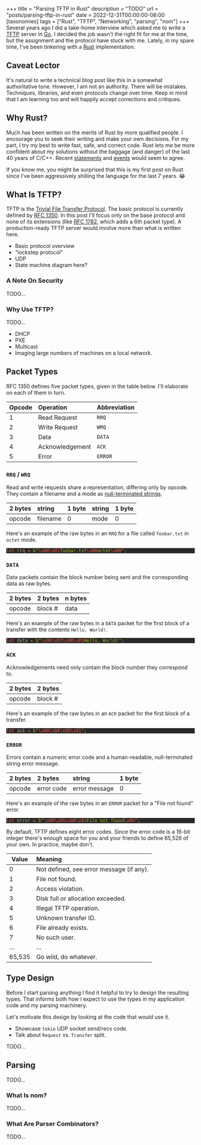 +++
title = "Parsing TFTP in Rust"
description = "TODO"
url = "posts/parsing-tftp-in-rust"
date = 2022-12-31T00:00:00-08:00
[taxonomies]
tags = ["Rust", "TFTP", "Networking", "parsing", "nom"]
+++
Several years ago I did a take-home interview which asked me to write a [TFTP]
server in [Go]. I decided the job wasn't the right fit for me at the time, but
the assignment and the protocol have stuck with me. Lately, in my spare time,
I've been tinkering with a [Rust] implementation.

<!-- more -->

## Caveat Lector

It's natural to write a technical blog post like this in a somewhat
authoritative tone. However, I am not an authority. There will be mistakes.
Techniques, libraries, and even protocols change over time. Keep in mind that I
am learning too and will happily accept corrections and critiques.

## Why Rust?

Much has been written on the merits of Rust by more qualified people. I
encourage you to seek their writing and make your own decisions. For my part, I
try my best to write fast, safe, and correct code. Rust lets me be more
confident about my solutions without the baggage (and danger) of the last 40
years of C/C++. Recent [statements][memory-safe-android] and
[events][rust-linux-kernel] would seem to agree.

If you know me, you might be surprised that this is my first post on Rust since
I've been aggressively shilling the language for the last 7 years. 😂

## What Is TFTP?

TFTP is the [Trivial File Transfer Protocol][TFTP]. The basic protocol is
currently defined by [RFC 1350]. In this post I'll focus only on the base
protocol and none of its extensions (like [RFC 1782], which adds a 6th packet
type). A production-ready TFTP server would involve more than what is written
here.

- Basic protocol overview
- "lockstep protocol"
- UDP
- State machine diagram here?

### A Note On Security

TODO...

### Why Use TFTP?

TODO...

- DHCP
- PXE
- Multicast
- Imaging large numbers of machines on a local network.

## Packet Types

RFC 1350 defines five packet types, given in the table below. I'll elaborate on
each of them in turn.

| Opcode | Operation       | Abbreviation |
|--------|:----------------|--------------|
| 1      | Read Request    | `RRQ`        |
| 2      | Write Request   | `WRQ`        |
| 3      | Data            | `DATA`       |
| 4      | Acknowledgement | `ACK`        |
| 5      | Error           | `ERROR`      |

### `RRQ` / `WRQ`

Read and write requests share a representation, differing only by opcode. They
contain a filename and a mode as [null-terminated strings].

| 2 bytes | string   | 1 byte | string | 1 byte |
|:--------|:---------|:-------|:-------|:-------|
| opcode  | filename | 0      | mode   | 0      |

Here's an example of the raw bytes in an `RRQ` for a file called `foobar.txt`
in `octet` mode.

<pre class="language-rust" data-lang="rust" style="background-color:#282828;color:#fdf4c1aa;"><code class="language-rust" data-lang="rust"><span style="color:#fa5c4b;">let</span><span> rrq </span><span style="color:#fe8019;">= </span><span style="color:#b8bb26;">b"<span style="color:#fa5c4b;">\x00\x01</span>foobar.txt<span style="color:#fa5c4b;">\x00</span>octet<span style="color:#fa5c4b;">\x00</span>"</span><span>;</span></code></pre>

### `DATA`

Data packets contain the block number being sent and the corresponding data as
raw bytes.

| 2 bytes | 2 bytes     | n bytes   |
|:--------|:------------|:----------|
| opcode  | block &num; | data      |

Here's an example of the raw bytes in a `DATA` packet for the first block of a
transfer with the contents `Hello, World!`.

<pre class="language-rust" data-lang="rust" style="background-color:#282828;color:#fdf4c1aa;"><code class="language-rust" data-lang="rust"><span style="color:#fa5c4b;">let</span><span> data </span><span style="color:#fe8019;">= </span><span style="color:#b8bb26;">b"<span style="color:#fa5c4b;">\x00\x03\x00\x01</span>Hello, World!"</span><span>;</span></code></pre>

### `ACK`

Acknowledgements need only contain the block number they correspond to.

| 2 bytes | 2 bytes     |
|:--------|:------------|
| opcode  | block &num; |

Here's an example of the raw bytes in an `ACK` packet for the first block of a
transfer.

<pre class="language-rust" data-lang="rust" style="background-color:#282828;color:#fdf4c1aa;"><code class="language-rust" data-lang="rust"><span style="color:#fa5c4b;">let</span><span> ack </span><span style="color:#fe8019;">= </span><span style="color:#b8bb26;">b"<span style="color:#fa5c4b;">\x00\x04\x00\x01</span>"</span><span>;</span></code></pre>

### `ERROR`

Errors contain a numeric error code and a human-readable, null-terminated
string error message.

| 2 bytes | 2 bytes    | string        | 1 byte |
|:--------|:-----------|:--------------|:-------|
| opcode  | error code | error message | 0      |

Here's an example of the raw bytes in an `ERROR` packet for a "File not found"
error.

<pre class="language-rust" data-lang="rust" style="background-color:#282828;color:#fdf4c1aa;"><code class="language-rust" data-lang="rust"><span style="color:#fa5c4b;">let</span><span> error </span><span style="color:#fe8019;">= </span><span style="color:#b8bb26;">b"<span style="color:#fa5c4b;">\x00\x05\x00\x01</span>File not found<span style="color:#fa5c4b;">\x00</span>"</span><span>;</span></code></pre>

By default, TFTP defines eight error codes. Since the error code is a 16-bit
integer there's enough space for you and your friends to define 65,528 of your
own. In practice, maybe don't.

| Value    | Meaning                                  |
|----------|:-----------------------------------------|
| 0        | Not defined, see error message (if any). |
| 1        | File not found.                          |
| 2        | Access violation.                        |
| 3        | Disk full or allocation exceeded.        |
| 4        | Illegal TFTP operation.                  |
| 5        | Unknown transfer ID.                     |
| 6        | File already exists.                     |
| 7        | No such user.                            |
| &hellip; | &hellip;                                 |
| 65,535   | Go wild, do whatever.                    |


## Type Design

Before I start parsing anything I find it helpful to try to design the
resulting types. That informs both how I expect to use the types in my
application code and my parsing machinery.

Let's motivate this design by looking at the code that would use it.

- Showcase `tokio` UDP socket send/recv code.
- Talk about `Request` vs. `Transfer` split.

TODO...

## Parsing

TODO...

### What Is nom?

TODO...

### What Are Parser Combinators?

TODO...

[Go]: https://go.dev/
[TFTP]: https://en.wikipedia.org/wiki/Trivial_File_Transfer_Protocol
[Rust]: https://www.rust-lang.org/
[memory-safe-android]: https://security.googleblog.com/2022/12/memory-safe-languages-in-android-13.html
[rust-linux-kernel]: https://lwn.net/Articles/910762/
[RFC 1350]: https://www.rfc-editor.org/rfc/rfc1350
[RFC 1782]: https://www.rfc-editor.org/rfc/rfc1782
[null-terminated strings]: https://en.wikipedia.org/wiki/Null-terminated_string
